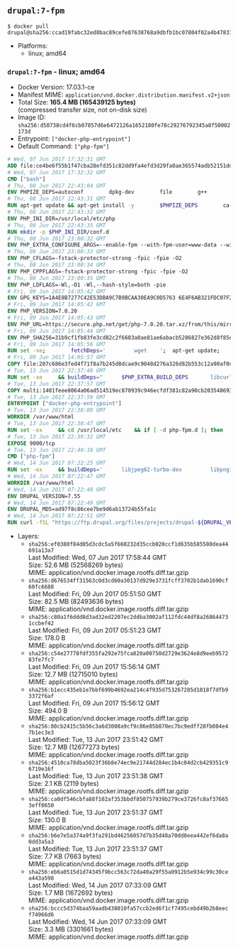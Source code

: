 ## `drupal:7-fpm`

```console
$ docker pull drupal@sha256:ccad19fabc32ed8bac89cefe87638768a9dbfb1bc07804f02a4b4783745dcf2e
```

-	Platforms:
	-	linux; amd64

### `drupal:7-fpm` - linux; amd64

-	Docker Version: 17.03.1-ce
-	Manifest MIME: `application/vnd.docker.distribution.manifest.v2+json`
-	Total Size: **165.4 MB (165439125 bytes)**  
	(compressed transfer size, not on-disk size)
-	Image ID: `sha256:d50738cd4f6cb07857d6e6472126a1652180fe78c29276792345a8f50002173d`
-	Entrypoint: `["docker-php-entrypoint"]`
-	Default Command: `["php-fpm"]`

```dockerfile
# Wed, 07 Jun 2017 17:32:31 GMT
ADD file:ce4be6f55b1f47cba28efd351c82dd9fa4efd3d29fa0ae365574adb52151dda1 in / 
# Wed, 07 Jun 2017 17:32:32 GMT
CMD ["bash"]
# Thu, 08 Jun 2017 22:43:04 GMT
ENV PHPIZE_DEPS=autoconf 		dpkg-dev 		file 		g++ 		gcc 		libc-dev 		libpcre3-dev 		make 		pkg-config 		re2c
# Thu, 08 Jun 2017 22:43:31 GMT
RUN apt-get update && apt-get install -y 		$PHPIZE_DEPS 		ca-certificates 		curl 		libedit2 		libsqlite3-0 		libxml2 		xz-utils 	--no-install-recommends && rm -r /var/lib/apt/lists/*
# Thu, 08 Jun 2017 22:43:32 GMT
ENV PHP_INI_DIR=/usr/local/etc/php
# Thu, 08 Jun 2017 22:43:35 GMT
RUN mkdir -p $PHP_INI_DIR/conf.d
# Thu, 08 Jun 2017 23:00:32 GMT
ENV PHP_EXTRA_CONFIGURE_ARGS=--enable-fpm --with-fpm-user=www-data --with-fpm-group=www-data
# Thu, 08 Jun 2017 23:00:33 GMT
ENV PHP_CFLAGS=-fstack-protector-strong -fpic -fpie -O2
# Thu, 08 Jun 2017 23:00:34 GMT
ENV PHP_CPPFLAGS=-fstack-protector-strong -fpic -fpie -O2
# Thu, 08 Jun 2017 23:00:35 GMT
ENV PHP_LDFLAGS=-Wl,-O1 -Wl,--hash-style=both -pie
# Fri, 09 Jun 2017 14:05:42 GMT
ENV GPG_KEYS=1A4E8B7277C42E53DBA9C7B9BCAA30EA9C0D5763 6E4F6AB321FDC07F2C332E3AC2BF0BC433CFC8B3
# Fri, 09 Jun 2017 14:05:42 GMT
ENV PHP_VERSION=7.0.20
# Fri, 09 Jun 2017 14:05:43 GMT
ENV PHP_URL=https://secure.php.net/get/php-7.0.20.tar.xz/from/this/mirror PHP_ASC_URL=https://secure.php.net/get/php-7.0.20.tar.xz.asc/from/this/mirror
# Fri, 09 Jun 2017 14:05:44 GMT
ENV PHP_SHA256=31b9cf1fb83fe3cd82c2f6603a0ae81ae6abacb5286827e362d8f85e68908e0a PHP_MD5=e84615871c1c6dbd0860746a31f3a7c8
# Fri, 09 Jun 2017 14:05:56 GMT
RUN set -xe; 		fetchDeps=' 		wget 	'; 	apt-get update; 	apt-get install -y --no-install-recommends $fetchDeps; 	rm -rf /var/lib/apt/lists/*; 		mkdir -p /usr/src; 	cd /usr/src; 		wget -O php.tar.xz "$PHP_URL"; 		if [ -n "$PHP_SHA256" ]; then 		echo "$PHP_SHA256 *php.tar.xz" | sha256sum -c -; 	fi; 	if [ -n "$PHP_MD5" ]; then 		echo "$PHP_MD5 *php.tar.xz" | md5sum -c -; 	fi; 		if [ -n "$PHP_ASC_URL" ]; then 		wget -O php.tar.xz.asc "$PHP_ASC_URL"; 		export GNUPGHOME="$(mktemp -d)"; 		for key in $GPG_KEYS; do 			gpg --keyserver ha.pool.sks-keyservers.net --recv-keys "$key"; 		done; 		gpg --batch --verify php.tar.xz.asc php.tar.xz; 		rm -r "$GNUPGHOME"; 	fi; 		apt-get purge -y --auto-remove $fetchDeps
# Fri, 09 Jun 2017 14:05:57 GMT
COPY file:207c686e3fed4f71f8a7b245d8dcae9c9048d276a326d82b553c12a90af0c0ca in /usr/local/bin/ 
# Tue, 13 Jun 2017 22:37:48 GMT
RUN set -xe 	&& buildDeps=" 		$PHP_EXTRA_BUILD_DEPS 		libcurl4-openssl-dev 		libedit-dev 		libsqlite3-dev 		libssl-dev 		libxml2-dev 	" 	&& apt-get update && apt-get install -y $buildDeps --no-install-recommends && rm -rf /var/lib/apt/lists/* 		&& export CFLAGS="$PHP_CFLAGS" 		CPPFLAGS="$PHP_CPPFLAGS" 		LDFLAGS="$PHP_LDFLAGS" 	&& docker-php-source extract 	&& cd /usr/src/php 	&& gnuArch="$(dpkg-architecture --query DEB_BUILD_GNU_TYPE)" 	&& debMultiarch="$(dpkg-architecture --query DEB_BUILD_MULTIARCH)" 	&& ./configure 		--build="$gnuArch" 		--with-config-file-path="$PHP_INI_DIR" 		--with-config-file-scan-dir="$PHP_INI_DIR/conf.d" 				--disable-cgi 				--enable-ftp 		--enable-mbstring 		--enable-mysqlnd 				--with-curl 		--with-libedit 		--with-openssl 		--with-zlib 				--with-pcre-regex=/usr 		--with-libdir="lib/$debMultiarch" 				$PHP_EXTRA_CONFIGURE_ARGS 	&& make -j "$(nproc)" 	&& make install 	&& { find /usr/local/bin /usr/local/sbin -type f -executable -exec strip --strip-all '{}' + || true; } 	&& make clean 	&& cd / 	&& docker-php-source delete 		&& apt-get purge -y --auto-remove -o APT::AutoRemove::RecommendsImportant=false $buildDeps 		&& pecl update-channels 	&& rm -rf /tmp/pear ~/.pearrc
# Tue, 13 Jun 2017 22:37:57 GMT
COPY multi:1401feee8064a06ad514519ec870939c946ecfdf381c82a90cb2035486938ee9 in /usr/local/bin/ 
# Tue, 13 Jun 2017 22:37:59 GMT
ENTRYPOINT ["docker-php-entrypoint"]
# Tue, 13 Jun 2017 22:38:00 GMT
WORKDIR /var/www/html
# Tue, 13 Jun 2017 22:38:47 GMT
RUN set -ex 	&& cd /usr/local/etc 	&& if [ -d php-fpm.d ]; then 		sed 's!=NONE/!=!g' php-fpm.conf.default | tee php-fpm.conf > /dev/null; 		cp php-fpm.d/www.conf.default php-fpm.d/www.conf; 	else 		mkdir php-fpm.d; 		cp php-fpm.conf.default php-fpm.d/www.conf; 		{ 			echo '[global]'; 			echo 'include=etc/php-fpm.d/*.conf'; 		} | tee php-fpm.conf; 	fi 	&& { 		echo '[global]'; 		echo 'error_log = /proc/self/fd/2'; 		echo; 		echo '[www]'; 		echo '; if we send this to /proc/self/fd/1, it never appears'; 		echo 'access.log = /proc/self/fd/2'; 		echo; 		echo 'clear_env = no'; 		echo; 		echo '; Ensure worker stdout and stderr are sent to the main error log.'; 		echo 'catch_workers_output = yes'; 	} | tee php-fpm.d/docker.conf 	&& { 		echo '[global]'; 		echo 'daemonize = no'; 		echo; 		echo '[www]'; 		echo 'listen = [::]:9000'; 	} | tee php-fpm.d/zz-docker.conf
# Tue, 13 Jun 2017 22:39:32 GMT
EXPOSE 9000/tcp
# Tue, 13 Jun 2017 22:40:18 GMT
CMD ["php-fpm"]
# Wed, 14 Jun 2017 07:22:25 GMT
RUN set -ex 	&& buildDeps=' 		libjpeg62-turbo-dev 		libpng12-dev 		libpq-dev 	' 	&& apt-get update && apt-get install -y --no-install-recommends $buildDeps && rm -rf /var/lib/apt/lists/* 	&& docker-php-ext-configure gd 		--with-jpeg-dir=/usr 		--with-png-dir=/usr 	&& docker-php-ext-install -j "$(nproc)" gd mbstring pdo pdo_mysql pdo_pgsql zip 	&& apt-mark manual 		libjpeg62-turbo 		libpq5 	&& apt-get purge -y --auto-remove $buildDeps
# Wed, 14 Jun 2017 07:22:47 GMT
WORKDIR /var/www/html
# Wed, 14 Jun 2017 07:22:48 GMT
ENV DRUPAL_VERSION=7.55
# Wed, 14 Jun 2017 07:22:49 GMT
ENV DRUPAL_MD5=ad97f8c86cee7be9d6ab13724b55fa1c
# Wed, 14 Jun 2017 07:22:51 GMT
RUN curl -fSL "https://ftp.drupal.org/files/projects/drupal-${DRUPAL_VERSION}.tar.gz" -o drupal.tar.gz 	&& echo "${DRUPAL_MD5} *drupal.tar.gz" | md5sum -c - 	&& tar -xz --strip-components=1 -f drupal.tar.gz 	&& rm drupal.tar.gz 	&& chown -R www-data:www-data sites
```

-	Layers:
	-	`sha256:ef0380f84d05d3cdc5a5f660232d35ccb020ccf1d635b585580dea44691a13a7`  
		Last Modified: Wed, 07 Jun 2017 17:58:44 GMT  
		Size: 52.6 MB (52568269 bytes)  
		MIME: application/vnd.docker.image.rootfs.diff.tar.gzip
	-	`sha256:d676534ff31563c0d3cd60a30137d929e3731fcff3702b1dab1690cf60fc6688`  
		Last Modified: Fri, 09 Jun 2017 05:51:50 GMT  
		Size: 82.5 MB (82493636 bytes)  
		MIME: application/vnd.docker.image.rootfs.diff.tar.gzip
	-	`sha256:c80a1f6ddd8d3ad32ed2207ec2ddba3002af112fdc44df8a268644731ccbef42`  
		Last Modified: Fri, 09 Jun 2017 05:51:23 GMT  
		Size: 178.0 B  
		MIME: application/vnd.docker.image.rootfs.diff.tar.gzip
	-	`sha256:c54e27778fdf355fa292e75fca820a00750d2729e3624e8d9eeb957283fe7fc7`  
		Last Modified: Fri, 09 Jun 2017 15:56:14 GMT  
		Size: 12.7 MB (12715010 bytes)  
		MIME: application/vnd.docker.image.rootfs.diff.tar.gzip
	-	`sha256:b1ecc435eb1e7bbf699b4692ea214c4f935d753267285d1018f7dfb93372f6af`  
		Last Modified: Fri, 09 Jun 2017 15:56:12 GMT  
		Size: 494.0 B  
		MIME: application/vnd.docker.image.rootfs.diff.tar.gzip
	-	`sha256:80cb2415c5b56c3a6d3008a9cf9c86e85b870ec7bc9edff28fb084e47b1ec3e3`  
		Last Modified: Tue, 13 Jun 2017 23:51:42 GMT  
		Size: 12.7 MB (12677273 bytes)  
		MIME: application/vnd.docker.image.rootfs.diff.tar.gzip
	-	`sha256:4510ca78dba5023f36b8e74ec9e21744d284ec1b4c04d2cb429351c96719e16f`  
		Last Modified: Tue, 13 Jun 2017 23:51:38 GMT  
		Size: 2.1 KB (2119 bytes)  
		MIME: application/vnd.docker.image.rootfs.diff.tar.gzip
	-	`sha256:ca0df546cbfa88f102af353bbdf850757939b279ce3726fc8af376653eff0650`  
		Last Modified: Tue, 13 Jun 2017 23:51:37 GMT  
		Size: 130.0 B  
		MIME: application/vnd.docker.image.rootfs.diff.tar.gzip
	-	`sha256:b6e7e5a374a9f3fa291bd46256057d7b35d48a70dd8eea442ef6da8a0dd3a5a3`  
		Last Modified: Tue, 13 Jun 2017 23:51:37 GMT  
		Size: 7.7 KB (7663 bytes)  
		MIME: application/vnd.docker.image.rootfs.diff.tar.gzip
	-	`sha256:eb6a0515d1d74345f9bcc563c72da40a29f55a0912b5e934c99c30cea443a598`  
		Last Modified: Wed, 14 Jun 2017 07:33:09 GMT  
		Size: 1.7 MB (1672692 bytes)  
		MIME: application/vnd.docker.image.rootfs.diff.tar.gzip
	-	`sha256:bccc5d374baa59aadb438010fa57ccb2ed6f1cf7495cebd49b2b8eecf74966d6`  
		Last Modified: Wed, 14 Jun 2017 07:33:09 GMT  
		Size: 3.3 MB (3301661 bytes)  
		MIME: application/vnd.docker.image.rootfs.diff.tar.gzip
